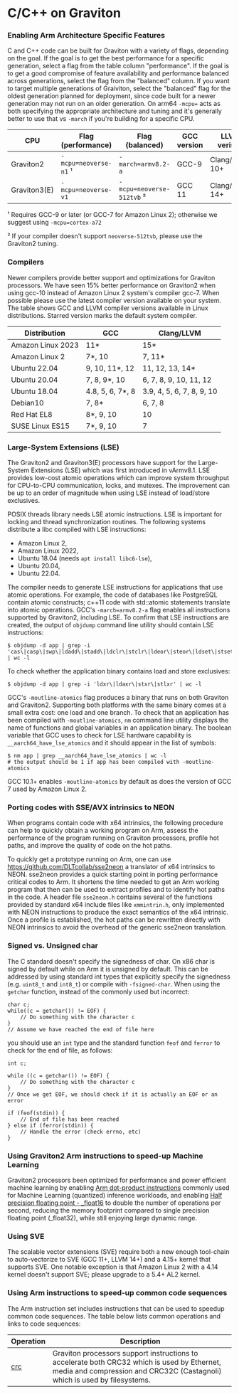 # C/C++ on Graviton

### Enabling Arm Architecture Specific Features

C and C++ code can be built for Graviton with a variety of flags, depending on
the goal. If the goal is to get the best performance for a specific generation,
select a flag from the table column "performance". If the goal is to get a good
compromise of feature availability and performance balanced across generations,
select the flag from the "balanced" column. If you want to target multiple
generations of Graiviton, select the "balanced" flag for the oldest generation
planned for deployment, since code built for a newer generation may not run on
an older generation. On arm64 `-mcpu=` acts as both specifying the appropriate
architecture and tuning and it's generally better to use that vs `-march` if
you're building for a specific CPU.


CPU          | Flag (performance)    | Flag (balanced)           | GCC version      | LLVM verison
-------------|-----------------------|---------------------------|------------------|---------------
Graviton2    | `-mcpu=neoverse-n1` ¹ | `-march=armv8.2-a`        | GCC-9            | Clang/LLVM 10+
Graviton3(E) | `-mcpu=neoverse-v1`   | `-mcpu=neoverse-512tvb` ² | GCC 11           | Clang/LLVM 14+

¹ Requires GCC-9 or later (or GCC-7 for Amazon Linux 2); otherwise we suggest
using `-mcpu=cortex-a72`

² If your compiler doesn't support `neoverse-512tvb`, please use the Graviton2
tuning.

### Compilers

Newer compilers provide better support and optimizations for Graviton processors.
We have seen 15% better performance on Graviton2 when using gcc-10 instead of Amazon Linux 2 system's compiler gcc-7.
When possible please use the latest compiler version available on your system.
The table shows GCC and LLVM compiler versions available in Linux distributions.
Starred version marks the default system compiler.

Distribution    | GCC                  | Clang/LLVM
----------------|----------------------|-------------
Amazon Linux 2023  | 11*               | 15*
Amazon Linux 2  | 7*, 10               | 7, 11*
Ubuntu 22.04    | 9, 10, 11*, 12         | 11, 12, 13, 14*
Ubuntu 20.04    | 7, 8, 9*, 10         | 6, 7, 8, 9, 10, 11, 12
Ubuntu 18.04    | 4.8, 5, 6, 7*, 8     | 3.9, 4, 5, 6, 7, 8, 9, 10
Debian10        | 7, 8*                | 6, 7, 8
Red Hat EL8     | 8*, 9, 10            | 10
SUSE Linux ES15 | 7*, 9, 10            | 7


### Large-System Extensions (LSE)

The Graviton2 and Graviton3(E) processors have support for the Large-System Extensions (LSE)
which was first introduced in vArmv8.1. LSE provides low-cost atomic operations which can
improve system throughput for CPU-to-CPU communication, locks, and mutexes.
The improvement can be up to an order of magnitude when using LSE instead of
load/store exclusives.

POSIX threads library needs LSE atomic instructions.  LSE is important for
locking and thread synchronization routines.  The following systems distribute
a libc compiled with LSE instructions:
- Amazon Linux 2,
- Amazon Linux 2022,
- Ubuntu 18.04 (needs `apt install libc6-lse`),
- Ubuntu 20.04,
- Ubuntu 22.04.

The compiler needs to generate LSE instructions for applications that use atomic
operations.  For example, the code of databases like PostgreSQL contain atomic
constructs; c++11 code with std::atomic statements translate into atomic
operations.  GCC's `-march=armv8.2-a` flag enables all instructions supported by
Graviton2, including LSE.  To confirm that LSE instructions are created,
the output of `objdump` command line utility should contain LSE instructions:
```
$ objdump -d app | grep -i 'cas\|casp\|swp\|ldadd\|stadd\|ldclr\|stclr\|ldeor\|steor\|ldset\|stset\|ldsmax\|stsmax\|ldsmin\|stsmin\|ldumax\|stumax\|ldumin\|stumin' | wc -l
```
To check whether the application binary contains load and store exclusives:
```
$ objdump -d app | grep -i 'ldxr\|ldaxr\|stxr\|stlxr' | wc -l
```

GCC's `-moutline-atomics` flag produces a binary that runs on both Graviton and
Graviton2.  Supporting both platforms with the same binary comes at a small
extra cost: one load and one branch.  To check that an application
has been compiled with `-moutline-atomics`, `nm` command line utility displays
the name of functions and global variables in an application binary.  The boolean
variable that GCC uses to check for LSE hardware capability is
`__aarch64_have_lse_atomics` and it should appear in the list of symbols:
```
$ nm app | grep __aarch64_have_lse_atomics | wc -l
# the output should be 1 if app has been compiled with -moutline-atomics
```

GCC 10.1+ enables `-moutline-atomics` by default as does the version of GCC 7 used by Amazon Linux 2.

### Porting codes with SSE/AVX intrinsics to NEON

When programs contain code with x64 intrinsics, the following procedure can help
to quickly obtain a working program on Arm, assess the performance of the
program running on Graviton processors, profile hot paths, and improve the
quality of code on the hot paths.

To quickly get a prototype running on Arm, one can use
https://github.com/DLTcollab/sse2neon a translator of x64 intrinsics to NEON.
sse2neon provides a quick starting point in porting performance critical codes
to Arm.  It shortens the time needed to get an Arm working program that then
can be used to extract profiles and to identify hot paths in the code.  A header
file `sse2neon.h` contains several of the functions provided by standard x64
include files like `xmmintrin.h`, only implemented with NEON instructions to
produce the exact semantics of the x64 intrinsic.  Once a profile is
established, the hot paths can be rewritten directly with NEON intrinsics to
avoid the overhead of the generic sse2neon translation.

### Signed vs. Unsigned char
The C standard doesn't specify the signedness of char. On x86 char is signed by
default while on Arm it is unsigned by default. This can be addressed by using
standard int types that explicitly specify the signedness (e.g. `uint8_t` and `int8_t`)
or compile with `-fsigned-char`.
When using the `getchar` function, instead of the commonly used but incorrect:
 
```
char c;
while((c = getchar()) != EOF) {
    // Do something with the character c
}
// Assume we have reached the end of file here
```

you should use an `int` type and the standard function `feof` and `ferror` to
check for the end of file, as follows:

```
int c;

while ((c = getchar()) != EOF) {
    // Do something with the character c
}
// Once we get EOF, we should check if it is actually an EOF or an error

if (feof(stdin)) {
    // End of file has been reached
} else if (ferror(stdin)) {
    // Handle the error (check errno, etc)
}
```

### Using Graviton2 Arm instructions to speed-up Machine Learning

Graviton2 processors been optimized for performance and power efficient machine learning by enabling [Arm dot-product instructions](https://community.arm.com/developer/tools-software/tools/b/tools-software-ides-blog/posts/exploring-the-arm-dot-product-instructions) commonly used for Machine Learning (quantized) inference workloads, and enabling [Half precision floating point - \_float16](https://developer.arm.com/documentation/100067/0612/Other-Compiler-specific-Features/Half-precision-floating-point-intrinsics) to double the number of operations per second, reducing the memory footprint compared to single precision floating point (\_float32), while still enjoying large dynamic range.

### Using SVE

The scalable vector extensions (SVE) require both a new enough tool-chain to
auto-vectorize to SVE (GCC 11+, LLVM 14+) and a 4.15+ kernel that supports SVE.
One notable exception is that Amazon Linux 2 with a 4.14 kernel doesn't support SVE;
please upgrade to a 5.4+ AL2 kernel.

### Using Arm instructions to speed-up common code sequences
The Arm instruction set includes instructions that can be used to speedup common
code sequences. The table below lists common operations and links to code sequences:

Operation | Description
----------|------------
[crc](sample-code/crc.c) | Graviton processors support instructions to accelerate both CRC32 which is used by Ethernet, media and compression and CRC32C (Castagnoli) which is used by filesystems.
